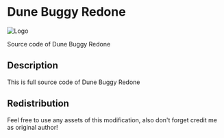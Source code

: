# Dune Buggy Redone

![Logo](http://rus-servers.3dn.ru/private/ARK_LOGO_FENS_SRC.png "Logo")

Source code of Dune Buggy Redone

## Description
This is full source code of Dune Buggy Redone

## Redistribution
Feel free to use any assets of this modification, also don't forget credit me as original author!